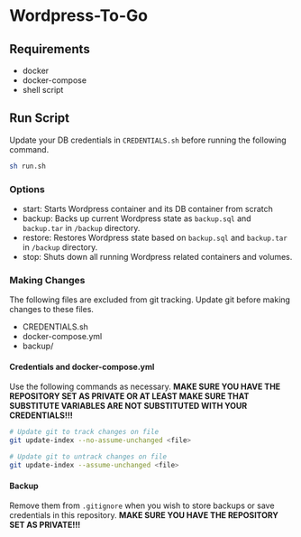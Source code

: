 # Wordpress-To-Go

## Requirements

- docker
- docker-compose
- shell script

## Run Script

Update your DB credentials in `CREDENTIALS.sh` before running the following command.

```sh
sh run.sh
```

### Options

- start: Starts Wordpress container and its DB container from scratch
- backup: Backs up current Wordpress state as `backup.sql` and `backup.tar` in `/backup` directory.
- restore: Restores Wordpress state based on `backup.sql` and `backup.tar` in `/backup` directory.
- stop: Shuts down all running Wordpress related containers and volumes.

### Making Changes

The following files are excluded from git tracking. Update git before making changes to these files.

- CREDENTIALS.sh
- docker-compose.yml
- backup/

#### Credentials and docker-compose.yml
Use the following commands as necessary.
**MAKE SURE YOU HAVE THE REPOSITORY SET AS PRIVATE OR AT LEAST MAKE SURE THAT SUBSTITUTE VARIABLES ARE NOT SUBSTITUTED WITH YOUR CREDENTIALS!!!**

```sh
# Update git to track changes on file
git update-index --no-assume-unchanged <file>

# Update git to untrack changes on file
git update-index --assume-unchanged <file> 
```

#### Backup

Remove them from `.gitignore` when you wish to store backups or save credentials in this repository.
**MAKE SURE YOU HAVE THE REPOSITORY SET AS PRIVATE!!!**
